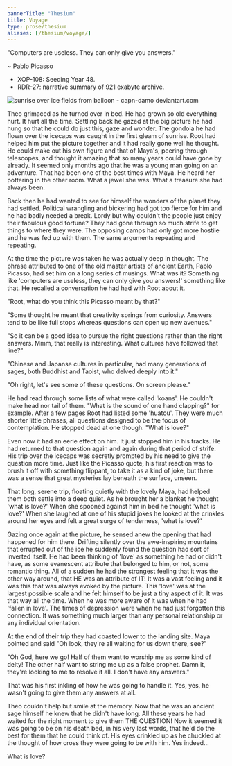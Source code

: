 ```yaml
--- 
bannerTitle: "Thesium" 
title: Voyage 
type: prose/thesium
aliases: [/thesium/voyage/]
---
```


<div class="quote">

"Computers are useless. They can only give you answers."

~ Pablo Picasso

</div>

<div class="data">

- XOP-108: Seeding Year 48.  
- RDR-27: narrative summary of 921 exabyte archive.  

</div>

![sunrise over ice fields from balloon - capn-damo deviantart.com](/images/thesium/sunrise-ice-balloon.jpg)

Theo grimaced as he turned over in bed. He had grown so old everything hurt. It
hurt all the time. Settling back he gazed at the big picture he had hung so that
he could do just this, gaze and wonder. The gondola he had flown over the
icecaps was caught in the first gleam of sunrise. Root had helped him put the
picture together and it had really gone well he thought. He could make out his
own figure and that of Maya's, peering through telescopes, and thought it
amazing that so many years could have gone by already. It seemed only months ago
that he was a young man going on an adventure. That had been one of the best
times with Maya. He heard her pottering in the other room. What a jewel she was.
What a treasure she had always been.

Back then he had wanted to see for himself the wonders of the planet they had
settled. Political wrangling and bickering had got too fierce for him and he
had badly needed a break. Lordy but why couldn't the people just enjoy their
fabulous good fortune? They had gone through so much strife to get things to
where they were. The opposing camps had only got more hostile and he was fed up
with them. The same arguments repeating and repeating.

At the time the picture was taken he was actually deep in thought. The phrase
attributed to one of the old master artists of ancient Earth, Pablo Picasso, had
set him on a long series of musings. What was it? Something like 'computers are
useless, they can only give you answers!' something like that. He recalled a
conversation he had had with Root about it.

"Root, what do you think this Picasso meant by that?"

"Some thought he meant that creativity springs from curiosity. Answers tend to
be like full stops whereas questions can open up new avenues." 

"So it can be a good idea to pursue the right questions rather than the right
answers. Mmm, that really is interesting. What cultures have followed that
line?"

"Chinese and Japanse cultures in particular, had many generations of sages, both
Buddhist and Taoist, who delved deeply into it."

"Oh right, let's see some of these questions. On screen please."

He had read through some lists of what were called 'koans'. He couldn't make
head nor tail of them. "What is the sound of one hand clapping?" for example.
After a few pages Root had listed some 'huatou'. They were much shorter little
phrases, all questions designed to be the focus of contemplation. He stopped
dead at one though. "What is love?"

Even now it had an eerie effect on him. It just stopped him in his tracks. He
had returned to that question again and again during that period of strife. His
trip over the icecaps was secretly prompted by his need to give the question
more time. Just like the Picasso quote, his first reaction was to brush it off
with something flippant, to take it as a kind of joke, but there was a sense
that great mysteries lay beneath the surface, unseen.

That long, serene trip, floating quietly with the lovely Maya, had helped them
both settle into a deep quiet. As he brought her a blanket he thought 'what is
love?' When she spooned against him in bed he thought 'what is love?' When she
laughed at one of his stupid jokes he looked at the crinkles around her eyes and
felt a great surge of tenderness, 'what is love?'

Gazing once again at the picture, he sensed anew the opening that had happened
for him there. Drifting silently over the awe-inspiring mountains that errupted
out of the ice he suddenly found the question had sort of inverted itself. He
had been thinking of 'love' as something he had or didn't have, as some
evanescent attribute that belonged to him, or not, some romantic thing. All of a
sudden he had the strongest feeling that it was the other way around, that HE
was an attribute of IT! It was a vast feeling and it was this that was always
evoked by the picture. This 'love' was at the largest possible scale and he felt
himself to be just a tiny aspect of it. It was that way all the time. When he
was more aware of it was when he had 'fallen in love'. The times of depression
were when he had just forgotten this connection. It was something much larger
than any personal relationship or any individual orientation.

At the end of their trip they had coasted lower to the landing site. Maya
pointed and said "Oh look, they're all waiting for us down there, see?"

"Oh God, here we go! Half of them want to worship me as some kind of deity! The
other half want to string me up as a false prophet. Damn it, they're looking to
me to resolve it all. I don't have any answers."

That was his first inkling of how he was going to handle it. Yes, yes, he wasn't
going to give them any answers at all.

Theo couldn't help but smile at the memory. Now that he was an ancient sage
himself he knew that he didn't have long. All these years he had waited for the
right moment to give them THE QUESTION! Now it seemed it was going to be on his
death bed, in his very last words, that he'd do the best for them that he could
think of. His eyes crinkled up as he chuckled at the thought of how cross they
were going to be with him. Yes indeed...

What is love?

